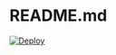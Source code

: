 # README.md

[![Deploy](https://github.com/Martijns3/CD-repo/actions/workflows/deploy.yml/badge.svg)](https://github.com/Martijns3/CD-repo/actions/workflows/deploy.yml)